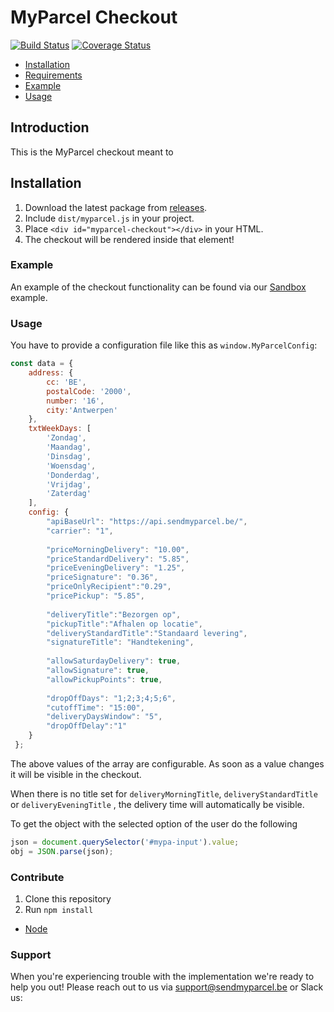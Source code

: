 # MyParcel Checkout
[![Build Status](https://travis-ci.com/myparcelbe/checkout.svg?branch=master)](https://travis-ci.com/myparcelbe/checkout)
[![Coverage Status](https://coveralls.io/repos/github/myparcelbe/checkout/badge.svg?branch=master)](https://coveralls.io/github/myparcelbe/checkout?branch=master)

- [Installation](#installation)
- [Requirements](#requirements)
- [Example](#example)
- [Usage](#usage)

## Introduction
This is the MyParcel checkout meant to 

## Installation
1. Download the latest package from [releases](https://github.com/myparcelbe/checkout/releases).
2. Include `dist/myparcel.js` in your project. 
3. Place `<div id="myparcel-checkout"></div>` in your HTML.
4. The checkout will be rendered inside that element!

### Example
An example of the checkout functionality can be found via our [Sandbox](https://myparcelbe.github.io/checkout/sandbox/) example.

### Usage
You have to provide a configuration file like this as `window.MyParcelConfig`:

```js
const data = {
    address: {
        cc: 'BE',
        postalCode: '2000',
        number: '16',
        city:'Antwerpen'
    },
    txtWeekDays: [
        'Zondag',
        'Maandag',
        'Dinsdag',
        'Woensdag',
        'Donderdag',
        'Vrijdag',
        'Zaterdag'
    ],
    config: {
        "apiBaseUrl": "https://api.sendmyparcel.be/",
        "carrier": "1",
    
        "priceMorningDelivery": "10.00",
        "priceStandardDelivery": "5.85",
        "priceEveningDelivery": "1.25",
        "priceSignature": "0.36",
        "priceOnlyRecipient":"0.29",
        "pricePickup": "5.85",
    
        "deliveryTitle":"Bezorgen op",
        "pickupTitle":"Afhalen op locatie",
        "deliveryStandardTitle":"Standaard levering",
        "signatureTitle": "Handtekening",
    
        "allowSaturdayDelivery": true,
        "allowSignature": true,
        "allowPickupPoints": true,
    
        "dropOffDays": "1;2;3;4;5;6",
        "cutoffTime": "15:00",
        "deliveryDaysWindow": "5",
        "dropOffDelay":"1"
    }
 };
```

The above values of the array are configurable. As soon as a value changes it will be visible in the checkout.

When there is no title set for `deliveryMorningTitle`, `deliveryStandardTitle` or `deliveryEveningTitle` , the delivery time will automatically be visible.

To get the object with the selected option of the user do the following

```js
json = document.querySelector('#mypa-input').value;
obj = JSON.parse(json);
```

### Contribute
1. Clone this repository
2. Run `npm install`

- [Node](https://nodejs.org)


### Support
When you're experiencing trouble with the implementation we're ready to help you out! Please reach out to us via support@sendmyparcel.be or Slack us: 
